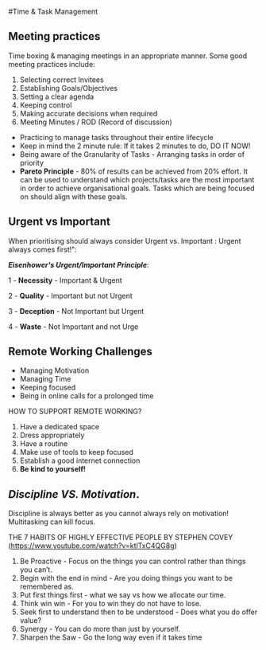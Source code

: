 #Time & Task Management

## Meeting practices
Time boxing & managing meetings in an appropriate manner.
Some good meeting practices include:
1. Selecting correct Invitees
2. Establishing Goals/Objectives
3. Setting a clear agenda
4. Keeping control
5. Making accurate decisions when required
6. Meeting Minutes / ROD (Record of discussion)

- Practicing to manage tasks throughout their entire lifecycle
- Keep in mind the 2 minute rule: If it takes 2 minutes to do, DO IT NOW!
- Being aware of the Granularity of Tasks - Arranging tasks in order of priority
- ****Pareto Principle**** - 80% of results can be achieved from 20% effort. It can be used to understand which
  projects/tasks are the most important in order to achieve organisational goals. Tasks which are being focused on
  should align with these goals.

## Urgent vs Important
When prioritising should always consider Urgent vs. Important : Urgent always comes first!":

_**Eisenhower's Urgent/Important Principle**_: 

  1 - **Necessity** - Important & Urgent
  
  2 - **Quality** - Important but not Urgent
  
  3 - **Deception** - Not Important but Urgent
  
  4 - **Waste** - Not Important and not Urge
  
## Remote Working Challenges
- Managing Motivation
- Managing Time
- Keeping focused 
- Being in online calls for a prolonged time

HOW TO SUPPORT REMOTE WORKING? 
1. Have a dedicated space
2. Dress appropriately 
3. Have a routine
4. Make use of tools to keep focused
5. Establish a good internet connection
6. **Be kind to yourself!**

## **_Discipline VS. Motivation_**. 

Discipline is always better as you cannot always rely on motivation! Multitasking can kill focus. 

THE 7 HABITS OF HIGHLY EFFECTIVE PEOPLE BY STEPHEN COVEY 
(https://www.youtube.com/watch?v=ktlTxC4QG8g)	
1. Be Proactive - Focus on the things you can control rather than things you can’t.
2.  Begin with the end in mind - Are you doing things you want to be remembered as.
3. Put first things first - what we say vs how we allocate our time.
4. Think win win - For you to win they do not have to lose.
5. Seek first to understand then to be understood - Does what you do offer value?
6. Synergy - You can do more than just by yourself.
7. Sharpen the Saw - Go the long way even if it takes time